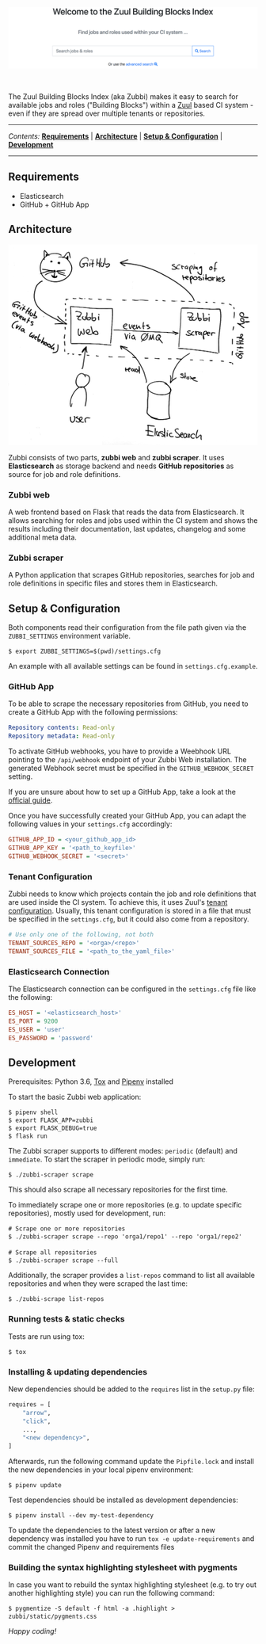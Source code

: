 ![Welcome to the Zuul Building Blocks Index](https://github.com/bmwcarit/zubbi/raw/master/.github/zubbi-index.png)

<br/>

The Zuul Building Blocks Index (aka Zubbi) makes it easy to search for available
jobs and roles ("Building Blocks") within a [Zuul](https://zuul-ci.org/docs/zuul/)
based CI system - even if they are spread over multiple tenants or repositories.

---

*Contents:* **[Requirements](#requirements)** |
**[Architecture](#architecture)** |
**[Setup & Configuration](#setup--configuration)** |
**[Development](#development)**

---

## Requirements
- Elasticsearch
- GitHub + GitHub App

## Architecture
![zubbi-architecture](https://github.com/bmwcarit/zubbi/raw/master/.github/zubbi-architecture.png)

Zubbi consists of two parts, **zubbi web** and **zubbi scraper**. It uses
**Elasticsearch** as storage backend and needs **GitHub repositories** as
source for job and role definitions.

### Zubbi web
A web frontend based on Flask that reads the data from Elasticsearch. It allows
searching for roles and jobs used within the CI system and shows the results
including their documentation, last updates, changelog and some additional meta
data.

### Zubbi scraper
A Python application that scrapes GitHub repositories, searches for job and
role definitions in specific files and stores them in Elasticsearch.

## Setup & Configuration
Both components read their configuration from the file path given via the
`ZUBBI_SETTINGS` environment variable.

```shell
$ export ZUBBI_SETTINGS=$(pwd)/settings.cfg
```

An example with all available settings can be found in `settings.cfg.example`.

### GitHub App
To be able to scrape the necessary repositories from GitHub, you need to create a
GitHub App with the following permissions:

```yaml
Repository contents: Read-only
Repository metadata: Read-only
```

To activate GitHub webhooks, you have to provide a Weebhook URL pointing to
the `/api/webhook` endpoint of your Zubbi Web installation. The generated Webhook
secret must be specified in the `GITHUB_WEBHOOK_SECRET` setting.

If you are unsure about how to set up a GitHub App, take a look at the
[official guide](https://developer.github.com/apps/building-github-apps/creating-a-github-app/).

Once you have successfully created your GitHub App, you can adapt the following
values in your `settings.cfg` accordingly:

```ini
GITHUB_APP_ID = <your_github_app_id>
GITHUB_APP_KEY = '<path_to_keyfile>'
GITHUB_WEBHOOK_SECRET = '<secret>'
```

### Tenant Configuration
Zubbi needs to know which projects contain the job and role definitions that
are used inside the CI system. To achieve this, it uses Zuul's
[tenant configuration](https://zuul-ci.org/docs/zuul/admin/tenants.html).
Usually, this tenant configuration is stored in a file that must be specified
in the `settings.cfg`, but it could also come from a repository.

```ini
# Use only one of the following, not both
TENANT_SOURCES_REPO = '<orga>/<repo>'
TENANT_SOURCES_FILE = '<path_to_the_yaml_file>'
```

### Elasticsearch Connection
The Elasticsearch connection can be configured in the `settings.cfg` file like
the following:

```ini
ES_HOST = '<elasticsearch_host>'
ES_PORT = 9200
ES_USER = 'user'
ES_PASSWORD = 'password'
```

## Development

Prerequisites: Python 3.6, [Tox](https://tox.readthedocs.io/en/latest/) and
[Pipenv](https://docs.pipenv.org/) installed

To start the basic Zubbi web application:
```shell
$ pipenv shell
$ export FLASK_APP=zubbi
$ export FLASK_DEBUG=true
$ flask run
```

The Zubbi scraper supports to different modes: `periodic` (default) and `immediate`.
To start the scraper in periodic mode, simply run:

```shell
$ ./zubbi-scraper scrape
```
This should also scrape all necessary repositories for the first time.

To immediately scrape one or more repositories (e.g. to update specific
repositories), mostly used for development, run:

```shell
# Scrape one or more repositories
$ ./zubbi-scraper scrape --repo 'orga1/repo1' --repo 'orga1/repo2'

# Scrape all repositories
$ ./zubbi-scraper scrape --full
```

Additionally, the scraper provides a `list-repos` command to list all
available repositories and when they were scraped the last time:
```shell
$ ./zubbi-scrape list-repos
```

### Running tests & static checks

Tests are run using tox:

```shell
$ tox
```

### Installing & updating dependencies

New dependencies should be added to the `requires` list in the `setup.py` file:

```python
requires = [
    "arrow",
    "click",
    ...,
    "<new dependency>",
]
```

Afterwards, run the following command update the `Pipfile.lock` and install the
new dependencies in your local pipenv environment:

```shell
$ pipenv update
```

Test dependencies should be installed as development dependencies:

```shell
$ pipenv install --dev my-test-dependency
```

To update the dependencies to the latest version or after a new dependency was
installed you have to run `tox -e update-requirements` and commit the changed
Pipenv and requirements files

### Building the syntax highlighting stylesheet with pygments

In case you want to rebuild the syntax highlighting stylesheet (e.g. to try
out another highlighting style) you can run the following command:
```shell
$ pygmentize -S default -f html -a .highlight > zubbi/static/pygments.css
```

*Happy coding!*

